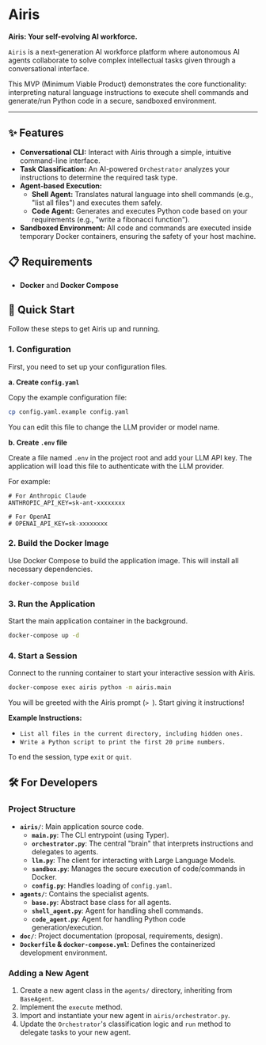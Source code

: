 # Airis

**Airis: Your self-evolving AI workforce.**

`Airis` is a next-generation AI workforce platform where autonomous AI agents collaborate to solve complex intellectual tasks given through a conversational interface.

This MVP (Minimum Viable Product) demonstrates the core functionality: interpreting natural language instructions to execute shell commands and generate/run Python code in a secure, sandboxed environment.

---

## ✨ Features

- **Conversational CLI:** Interact with Airis through a simple, intuitive command-line interface.
- **Task Classification:** An AI-powered `Orchestrator` analyzes your instructions to determine the required task type.
- **Agent-based Execution:**
    - **Shell Agent:** Translates natural language into shell commands (e.g., "list all files") and executes them safely.
    - **Code Agent:** Generates and executes Python code based on your requirements (e.g., "write a fibonacci function").
- **Sandboxed Environment:** All code and commands are executed inside temporary Docker containers, ensuring the safety of your host machine.

## 📋 Requirements

- **Docker** and **Docker Compose**

## 🚀 Quick Start

Follow these steps to get Airis up and running.

### 1. Configuration

First, you need to set up your configuration files.

**a. Create `config.yaml`**

Copy the example configuration file:

```bash
cp config.yaml.example config.yaml
```

You can edit this file to change the LLM provider or model name.

**b. Create `.env` file**

Create a file named `.env` in the project root and add your LLM API key. The application will load this file to authenticate with the LLM provider.

For example:

```
# For Anthropic Claude
ANTHROPIC_API_KEY=sk-ant-xxxxxxxx

# For OpenAI
# OPENAI_API_KEY=sk-xxxxxxxx
```

### 2. Build the Docker Image

Use Docker Compose to build the application image. This will install all necessary dependencies.

```bash
docker-compose build
```

### 3. Run the Application

Start the main application container in the background.

```bash
docker-compose up -d
```

### 4. Start a Session

Connect to the running container to start your interactive session with Airis.

```bash
docker-compose exec airis python -m airis.main
```

You will be greeted with the Airis prompt (`> `). Start giving it instructions!

**Example Instructions:**
- `List all files in the current directory, including hidden ones.`
- `Write a Python script to print the first 20 prime numbers.`

To end the session, type `exit` or `quit`.

## 🛠️ For Developers

### Project Structure

- **`airis/`**: Main application source code.
    - **`main.py`**: The CLI entrypoint (using Typer).
    - **`orchestrator.py`**: The central "brain" that interprets instructions and delegates to agents.
    - **`llm.py`**: The client for interacting with Large Language Models.
    - **`sandbox.py`**: Manages the secure execution of code/commands in Docker.
    - **`config.py`**: Handles loading of `config.yaml`.
- **`agents/`**: Contains the specialist agents.
    - **`base.py`**: Abstract base class for all agents.
    - **`shell_agent.py`**: Agent for handling shell commands.
    - **`code_agent.py`**: Agent for handling Python code generation/execution.
- **`doc/`**: Project documentation (proposal, requirements, design).
- **`Dockerfile` & `docker-compose.yml`**: Defines the containerized development environment.

### Adding a New Agent

1.  Create a new agent class in the `agents/` directory, inheriting from `BaseAgent`.
2.  Implement the `execute` method.
3.  Import and instantiate your new agent in `airis/orchestrator.py`.
4.  Update the `Orchestrator`'s classification logic and `run` method to delegate tasks to your new agent.

